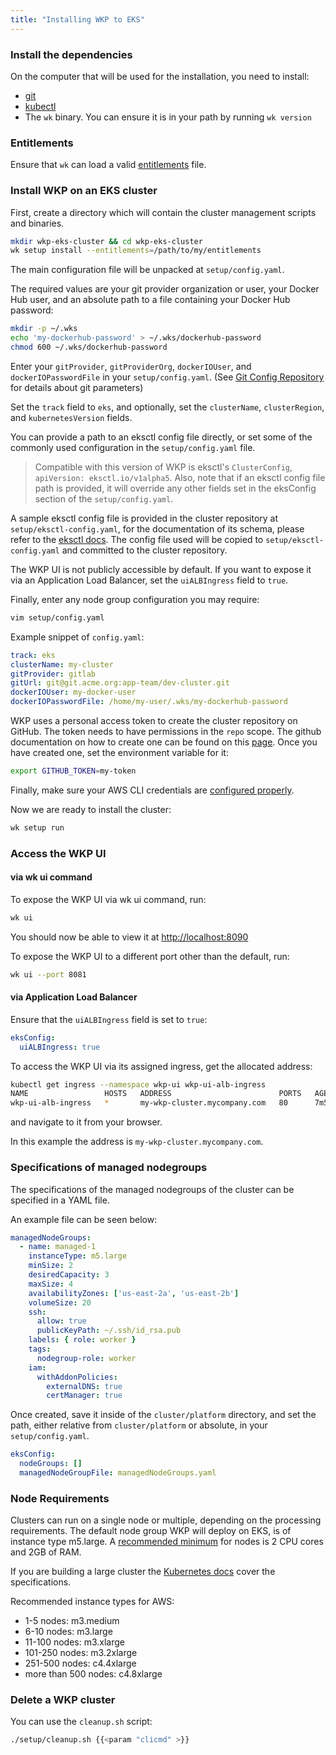 ```yaml
---
title: "Installing WKP to EKS"
---
```


### Install the dependencies

On the computer that will be used for the installation, you need to install:

- [git](https://www.atlassian.com/git/tutorials/install-git)
- [kubectl](https://kubernetes.io/docs/tasks/tools/install-kubectl/)
- The `wk` binary. You can ensure it is in your path by running `wk version`

### Entitlements

Ensure that `wk` can load a valid [entitlements](/getting-started/entitlements.md) file.

### Install WKP on an EKS cluster

First, create a directory which will contain the cluster management scripts and binaries.

```bash
mkdir wkp-eks-cluster && cd wkp-eks-cluster
wk setup install --entitlements=/path/to/my/entitlements
```

The main configuration file will be unpacked at `setup/config.yaml`.

The required values are your git provider organization or user, your Docker Hub user, and an absolute path to a file containing your Docker Hub password:

```bash
mkdir -p ~/.wks
echo 'my-dockerhub-password' > ~/.wks/dockerhub-password
chmod 600 ~/.wks/dockerhub-password
```

Enter your `gitProvider`, `gitProviderOrg`, `dockerIOUser`, and `dockerIOPasswordFile` in your `setup/config.yaml`. (See [Git Config Repository](/getting-started/git-config-repository) for details about git parameters)

Set the `track` field to `eks`, and optionally, set the `clusterName`, `clusterRegion`, and `kubernetesVersion` fields.

You can provide a path to an eksctl config file directly, or set some of the commonly used configuration in the `setup/config.yaml` file.

> Compatible with this version of WKP is eksctl's `ClusterConfig`, `apiVersion: eksctl.io/v1alpha5`.
> Also, note that if an eksctl config file path is provided, it will override any other fields set in the eksConfig
> section of the `setup/config.yaml`.

A sample eksctl config file is provided in the cluster repository at `setup/eksctl-config.yaml`, for the documentation of its schema,
please refer to the [eksctl docs](https://eksctl.io/). The config file used will be copied to `setup/eksctl-config.yaml` and
committed to the cluster repository.

The WKP UI is not publicly accessible by default. If you want to expose it via an Application Load Balancer, set the `uiALBIngress` field to `true`.

Finally, enter any node group configuration you may require:

```bash
vim setup/config.yaml
```

Example snippet of `config.yaml`:

```yaml
track: eks
clusterName: my-cluster
gitProvider: gitlab
gitUrl: git@git.acme.org:app-team/dev-cluster.git
dockerIOUser: my-docker-user
dockerIOPasswordFile: /home/my-user/.wks/my-dockerhub-password
```

WKP uses a personal access token to create the cluster repository on GitHub. The token needs to have permissions in
the `repo` scope. The github documentation on how to create one can be found on this [page](https://docs.github.com/en/free-pro-team@latest/github/authenticating-to-github/creating-a-personal-access-token). Once you have created one,
set the environment variable for it:

```bash
export GITHUB_TOKEN=my-token
```

Finally, make sure your AWS CLI credentials are [configured properly](https://docs.aws.amazon.com/eks/latest/userguide/getting-started-eksctl.html).

Now we are ready to install the cluster:

```bash
wk setup run
```

### Access the WKP UI

#### via wk ui command

To expose the WKP UI via wk ui command, run:

```bash
wk ui
```

You should now be able to view it at <http://localhost:8090>

To expose the WKP UI to a different port other than the default, run:

```bash
wk ui --port 8081
```

#### via Application Load Balancer

Ensure that the `uiALBIngress` field is set to `true`:

```yaml
eksConfig:
  uiALBIngress: true
```

To access the WKP UI via its assigned ingress, get the allocated address:

```bash
kubectl get ingress --namespace wkp-ui wkp-ui-alb-ingress
NAME                 HOSTS   ADDRESS                        PORTS   AGE
wkp-ui-alb-ingress   *       my-wkp-cluster.mycompany.com   80      7m5s
```

and navigate to it from your browser.

In this example the address is `my-wkp-cluster.mycompany.com`.

### Specifications of managed nodegroups

The specifications of the managed nodegroups of the cluster can be specified in a YAML file.

An example file can be seen below:

```yaml
managedNodeGroups:
  - name: managed-1
    instanceType: m5.large
    minSize: 2
    desiredCapacity: 3
    maxSize: 4
    availabilityZones: ['us-east-2a', 'us-east-2b']
    volumeSize: 20
    ssh:
      allow: true
      publicKeyPath: ~/.ssh/id_rsa.pub
    labels: { role: worker }
    tags:
      nodegroup-role: worker
    iam:
      withAddonPolicies:
        externalDNS: true
        certManager: true
```

Once created, save it inside of the `cluster/platform` directory,
and set the path, either relative from `cluster/platform` or absolute, in your `setup/config.yaml`.

```yaml
eksConfig:
  nodeGroups: []
  managedNodeGroupFile: managedNodeGroups.yaml
```

### Node Requirements

Clusters can run on a single node or multiple, depending on the processing requirements.
The default node group WKP will deploy on EKS, is of instance type m5.large.
A [recommended minimum](https://kubernetes.io/docs/setup/production-environment/tools/kubeadm/install-kubeadm/#before-you-begin) for nodes is 2 CPU cores and 2GB of RAM.

If you are building a large cluster the [Kubernetes docs](https://kubernetes.io/docs/setup/best-practices/cluster-large/) cover the specifications.

Recommended instance types for AWS:

- 1-5 nodes: m3.medium
- 6-10 nodes: m3.large
- 11-100 nodes: m3.xlarge
- 101-250 nodes: m3.2xlarge
- 251-500 nodes: c4.4xlarge
- more than 500 nodes: c4.8xlarge

### Delete a WKP cluster

You can use the `cleanup.sh` script:

```bash
./setup/cleanup.sh {{<param "clicmd" >}}
```
